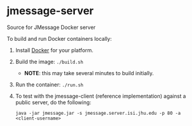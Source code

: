 # jmessage-server
Source for JMessage Docker server

To build and run Docker containers locally:

1. Install [Docker](https://docs.docker.com/engine/getstarted/step_one/) for your platform.

2. Build the image: `./build.sh` 
	+ **NOTE**: this may take several minutes to build initially.

3. Run the container: `./run.sh`

4. To test with the jmessage-client (reference implementation) against a public server, do the following:

	`java -jar jmessage.jar -s jmessage.server.isi.jhu.edu -p 80 -a <client-username>`
